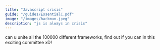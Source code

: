 ```yaml
---
title: "Javascript crisis"
guide: "/guides/EssentialC.pdf"
image: "/images/hackmun.jpeg"
description: "js is always in crisis"
---
```

can u unite all the 100000 different frameworks, find out if you can in this exciting committee xD!
